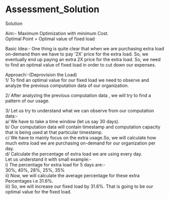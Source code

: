 # Assessment_Solution

Solution

 Aim:- Maximum Optimization with minimum Cost.<br>
	Optimal Point = Optimal value of fixed load<br>

Basic Idea:-  One thing is quite clear that when we are purchasing extra load on-demand then we have to pay ‘2X’ price for the extra load. So, we eventually end up paying an extra 2X price for the extra load.
So, we need to find an optimal value of fixed load in order to cut down our expenses.

Approach:-(Deprovision the Load)<br>
1/ To find an optimal value for our fixed load we need to observe and analyze the previous computation data of our organization.<br>

2/ After analyzing the previous computation data , we will try to find a pattern of our usage.<br>

3/ Let us try to understand what we can observe from our computation data:-<br>
	a/ We have to take a time window (let us say 30 days).<br>
	b/ Our computation data will contain timestamp and computation capacity that is being used at that particular timestamp.<br>
	c/ We have to mainly focus on the extra usage.So, we will calculate how much extra load we are purchasing on-demand for our organization per day. <br>
	d/ Calculate the percentage of extra load we are using every day.<br>
		Let us understand it with small example:-<br>
		i) The percentage for extra load for 5 days are:-<br>
			30%, 40%, 28%, 25%, 35%<br>
		ii) Now, we will calculate the average percentage for these extra
                        Percentages i.e 31.6%.<br>
	 	iii) So, we will increase our fixed load by 31.6%. That is going to be our optimal value for the fixed load.<br>
